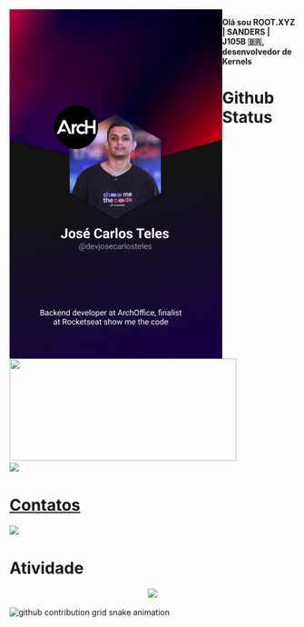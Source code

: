 <img align="left" src="./assets/info.png">
 <p><strong>Olá sou ROOT.XYZ | SANDERS | J105B 🇧🇷, desenvolvedor de Kernels</strong></p>
 
<h1>Github Status</h1>
 <a href="https://www.github.com/SrRoot2022">
 <img width="400px" height="180em" src="https://github-readme-stats.vercel.app/api?username=SrRoot2022&show_icons=true&theme=dark&include_all_commits=true&count_private=true"/><br/>
  <img height="180em" src="https://github-readme-stats.vercel.app/api/top-langs/?username=SrRoot2022&layout=compact&langs_count=16&theme=dark"/>
</div>
<h1>Contatos</h1>
<div>
 <a href="https://t.me/Root2022/"><img width="98px" src="https://img.shields.io/badge/Telegram-000000?style=for-the-badge&logo=telegram&logoColor=white"></a>
</div>

<h1>Atividade</h1>
<!-- visitors count  -->

<p align="center" >   
  <img src="https://profile-counter.glitch.me/SrRoot2022/count.svg" />  
</p>

<!-- github workflow  -->

 ![github contribution grid snake animation](https://raw.githubusercontent.com/SrRoot2022/SrRoot2022/output/github-contribution-grid-snake.svg)

